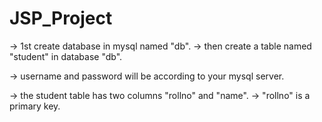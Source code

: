 # JSP_Project

-> 1st create database in mysql named "db".
-> then create a table named "student" in database "db".

-> username and password will be according to your mysql server.

-> the student table has two columns "rollno" and "name".
-> "rollno" is a primary key.

